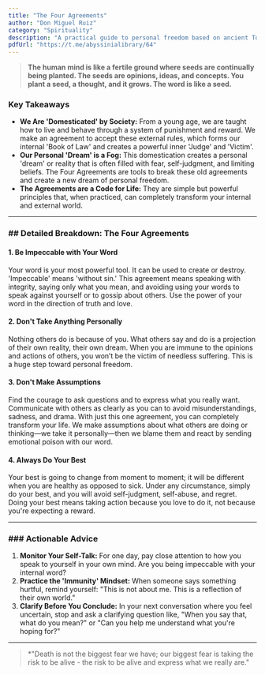 ```yaml
---
title: "The Four Agreements"
author: "Don Miguel Ruiz"
category: "Spirituality"
description: "A practical guide to personal freedom based on ancient Toltec wisdom."
pdfUrl: "https://t.me/abyssinialibrary/64"
---
```

> **The human mind is like a fertile ground where seeds are continually being planted. The seeds are opinions, ideas, and concepts. You plant a seed, a thought, and it grows. The word is like a seed.**

### Key Takeaways

-   **We Are 'Domesticated' by Society:** From a young age, we are taught how to live and behave through a system of punishment and reward. We make an agreement to accept these external rules, which forms our internal 'Book of Law' and creates a powerful inner 'Judge' and 'Victim'.
-   **Our Personal 'Dream' is a Fog:** This domestication creates a personal 'dream' or reality that is often filled with fear, self-judgment, and limiting beliefs. The Four Agreements are tools to break these old agreements and create a new dream of personal freedom.
-   **The Agreements are a Code for Life:** They are simple but powerful principles that, when practiced, can completely transform your internal and external world.

---

### ## Detailed Breakdown: The Four Agreements

#### 1. Be Impeccable with Your Word
Your word is your most powerful tool. It can be used to create or destroy. 'Impeccable' means 'without sin.' This agreement means speaking with integrity, saying only what you mean, and avoiding using your words to speak against yourself or to gossip about others. Use the power of your word in the direction of truth and love.

#### 2. Don't Take Anything Personally
Nothing others do is because of you. What others say and do is a projection of their own reality, their own dream. When you are immune to the opinions and actions of others, you won’t be the victim of needless suffering. This is a huge step toward personal freedom.

#### 3. Don't Make Assumptions
Find the courage to ask questions and to express what you really want. Communicate with others as clearly as you can to avoid misunderstandings, sadness, and drama. With just this one agreement, you can completely transform your life. We make assumptions about what others are doing or thinking—we take it personally—then we blame them and react by sending emotional poison with our word.

#### 4. Always Do Your Best
Your best is going to change from moment to moment; it will be different when you are healthy as opposed to sick. Under any circumstance, simply do your best, and you will avoid self-judgment, self-abuse, and regret. Doing your best means taking action because you love to do it, not because you're expecting a reward.

---

### ### Actionable Advice

1.  **Monitor Your Self-Talk:** For one day, pay close attention to how you speak to yourself in your own mind. Are you being impeccable with your internal word?
2.  **Practice the 'Immunity' Mindset:** When someone says something hurtful, remind yourself: "This is not about me. This is a reflection of their own world."
3.  **Clarify Before You Conclude:** In your next conversation where you feel uncertain, stop and ask a clarifying question like, "When you say that, what do you mean?" or "Can you help me understand what you're hoping for?"

---

> *"Death is not the biggest fear we have; our biggest fear is taking the risk to be alive - the risk to be alive and express what we really are."
